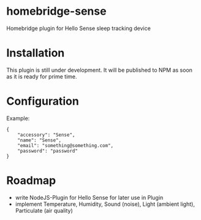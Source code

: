 # homebridge-sense
Homebridge plugin for Hello Sense sleep tracking device

# Installation
This plugin is still under development. It will be published to NPM as soon as it is ready for prime time.

# Configuration
Example:

    {
        "accessory": "Sense",
        "name": "Sense",
        "email": "something@something.com",
        "password": "password"
    }

# Roadmap
- write NodeJS-Plugin for Hello Sense for later use in Plugin
- implement Temperature, Humidity, Sound (noise), Light (ambient light), Particulate (air quality)
